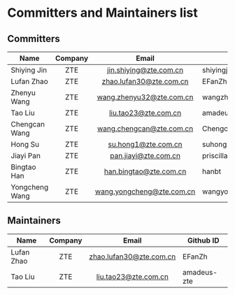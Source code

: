 # Committers and Maintainers list

## Committers
Name  |  Company  |  Email  |  Github ID
-|:-:|:-:|-
Shiying Jin|ZTE|jin.shiying@zte.com.cn|shiyingjin
Lufan Zhao|ZTE|zhao.lufan30@zte.com.cn|EFanZh
Zhenyu Wang|ZTE|wang.zhenyu32@zte.com.cn|wangzhenyu32
Tao Liu|ZTE|liu.tao23@zte.com.cn|amadeus-zte
Chengcan Wang|ZTE|wang.chengcan@zte.com.cn|ChengcanWang-com
Hong Su|ZTE|su.hong1@zte.com.cn|suhong1
Jiayi Pan|ZTE|pan.jiayi@zte.com.cn|priscilla-pan
Bingtao Han|ZTE|han.bingtao@zte.com.cn|hanbt
Yongcheng Wang|ZTE|wang.yongcheng@zte.com.cn|wangyongcheng126914

## Maintainers
Name  |  Company  |  Email  |  Github ID
-|:-:|:-:|-
Lufan Zhao|ZTE|zhao.lufan30@zte.com.cn|EFanZh
Tao Liu|ZTE|liu.tao23@zte.com.cn|amadeus-zte
